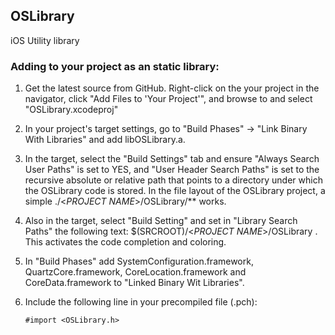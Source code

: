 OSLibrary
---------

iOS Utility library

### Adding to your project as an static library:


1. Get the latest source from GitHub. Right-click on the your project in the navigator, click "Add Files to 'Your Project'", and browse to and select "OSLibrary.xcodeproj"
2. In your project's target settings, go to "Build Phases" -> "Link Binary With Libraries" and add libOSLibrary.a.
3. In the target, select the "Build Settings" tab and ensure "Always Search User Paths" is set to YES, and "User Header Search Paths" is set to the recursive absolute or relative path that points to a directory under which the OSLibrary code is stored. In the file layout of the OSLibrary project, a simple ./<_PROJECT NAME_>/OSLibrary/** works.
4. Also in the target, select "Build Setting" and set in "Library Search Paths" the following text: $(SRCROOT)/<_PROJECT NAME_>/OSLibrary . This activates the code completion and coloring.
5. In "Build Phases" add SystemConfiguration.framework, QuartzCore.framework, CoreLocation.framework and CoreData.framework to "Linked Binary Wit Libraries".
6. Include the following line in your precompiled file (.pch):  

	```#import <OSLibrary.h>```


